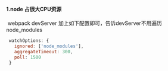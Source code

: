 #### 1.node 占很大CPU资源

​	webpack devServer 加上如下配置即可，告诉devServer不用遍历node_modules

```javascript
 watchOptions: {
   ignored: ['node_modules'],
   aggregateTimeout: 300,
   poll: 1500
 }
```

